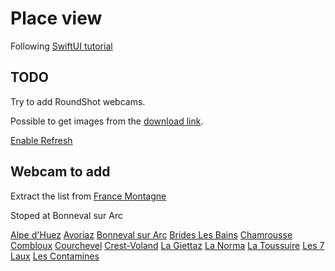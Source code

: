 # Place view

Following [SwiftUI tutorial](https://developer.apple.com/tutorials/swiftui/building-lists-and-navigation)

## TODO

Try to add RoundShot webcams.

Possible to get images from the [download link](https://tignes.roundshot.com/download/83387935/?path=val-claret).

[Enable Refresh](https://www.hackingwithswift.com/quick-start/swiftui/how-to-enable-pull-to-refresh)

## Webcam to add

Extract the list from [France Montagne](https://www.france-montagnes.com/guide-des-stations/stations-de-ski-france)

Stoped at Bonneval sur Arc

[Alpe d'Huez](https://www.alpedhuez.com/fr/hiver/accueil/)
[Avoriaz](https://www.avoriaz.com)
[Bonneval sur Arc](https://www.haute-maurienne-vanoise.com/hiver/bonneval-sur-arc/webcam/)
[Brides Les Bains](https://www.brides-les-bains.com/hiver/webcam/)
[Chamrousse](https://www.chamrousse.com/webcams.html')
[Combloux](https://hiver.combloux.com/webcams.html)
[Courchevel](https://courchevel.com/fr/)
[Crest-Voland](https://www.valdarly-montblanc.com/webcams/)
[La Giettaz](https://www.skaping.com/la-giettaz/sommet)
[La Norma](https://www.haute-maurienne-vanoise.com/hiver/la-norma/webcam/)
[La Toussuire](https://www.la-toussuire.com/fr/il4-toussuire_p197-les-webcams.aspx)
[Les 7 Laux](https://www.les7laux.com/hiver/ski-alpin-nordique-autres-glisses/ski/webcams/)
[Les Contamines](https://www.lescontamines.com/hiver/webcams)
